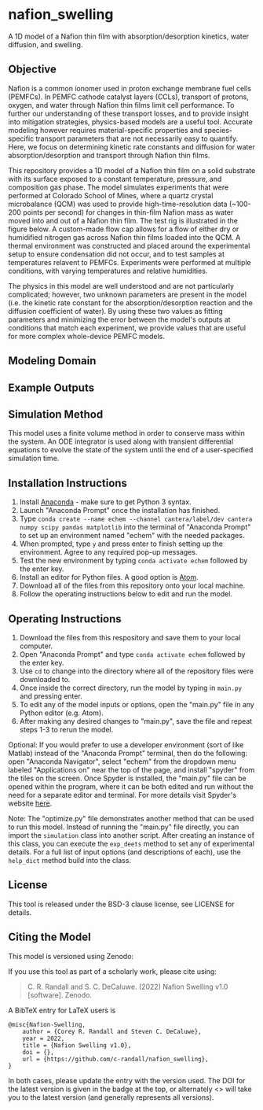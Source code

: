 # nafion_swelling
A 1D model of a Nafion thin film with absorption/desorption kinetics, water diffusion, and swelling.

## Objective
Nafion is a common ionomer used in proton exchange membrane fuel cells (PEMFCs). In PEMFC cathode
catalyst layers (CCLs), transport of protons, oxygen, and water through Nafion thin films limit cell
performance. To further our understanding of these transport losses, and to provide insight into
mitigation strategies, physics-based models are a useful tool. Accurate modeling however requires
material-specific properties and species-specific transport parameters that are not necessarily
easy to quantify. Here, we focus on determining kinetic rate constants and diffusion for water
absorption/desorption and transport through Nafion thin films.

This repository provides a 1D model of a Nafion thin film on a solid substrate with its surface
exposed to a constant temperature, pressure, and composition gas phase. The model simulates 
experiments that were performed at Colorado School of Mines, where a quartz crystal microbalance (QCM)
was used to provide high-time-resolution data (~100-200 points per second) for changes in thin-film 
Nafion mass as water moved into and out of a Nafion thin film. The test rig is illustrated in
the figure below. A custom-made flow cap allows for a flow of either dry or humidified nitrogen
gas across Nafion thin films loaded into the QCM. A thermal environment was constructed and placed
around the experimental setup to ensure condensation did not occur, and to test samples at 
temperatures relavent to PEMFCs. Experiments were performed at multiple conditions, with varying
temperatures and relative humidities.

The physics in this model are well understood and are not particularly complicated; however, two 
unknown parameters are present in the model (i.e. the kinetic rate constant for the absorption/desorption
reaction and the diffusion coefficient of water). By using these two values as fitting parameters
and minimizing the error between the model's outputs at conditions that match each experiment,
we provide values that are useful for more complex whole-device PEMFC models.

## Modeling Domain

## Example Outputs

## Simulation Method
This model uses a finite volume method in order to conserve mass within the system. 
An ODE integrator is used along with transient differential equations to evolve the
state of the system until the end of a user-specified simulation time. 

## Installation Instructions
1. Install [Anaconda](https://www.anaconda.com/distribution/) - make sure to get 
Python 3 syntax.
2. Launch "Anaconda Prompt" once the installation has finished.
3. Type `conda create --name echem --channel cantera/label/dev cantera numpy scipy pandas matplotlib` 
into the terminal of "Anaconda Prompt" to set up an environment named "echem" with the 
needed packages.
4. When prompted, type `y` and press enter to finish setting up the environment. 
Agree to any required pop-up messages.
5. Test the new environment by typing `conda activate echem` followed by the enter key.
6. Install an editor for Python files. A good option is [Atom](https://atom.io/).
6. Download all of the files from this repository onto your local machine.
7. Follow the operating instructions below to edit and run the model.

## Operating Instructions
1. Download the files from this respository and save them to your local computer.
2. Open "Anaconda Prompt" and type `conda activate echem` followed by the enter key.
3. Use `cd` to change into the directory where all of the repository files were 
downloaded to.
4. Once inside the correct directory, run the model by typing in `main.py` 
and pressing enter.
5. To edit any of the model inputs or options, open the "main.py" file in any 
Python editor (e.g. Atom).
6. After making any desired changes to "main.py", save the file and repeat 
steps 1-3 to rerun the model.

Optional: If you would prefer to use a developer environment (sort of like Matlab) 
instead of the "Anaconda Prompt" terminal, then do the following: open "Anaconda Navigator", 
select "echem" from the dropdown menu labeled "Applications on" near the top of the page, 
and install "spyder" from the tiles on the screen. Once Spyder is installed, the 
"main.py" file can be opened within the program, where it can be both edited and 
run without the need for a separate editor and terminal. For more details visit Spyder's 
website [here](https://www.spyder-ide.org/).

Note: The "optimize.py" file demonstrates another method that can be used to run this model. 
Instead of running the "main.py" file directly, you can import the `simulation` class into 
another script. After creating an instance of this class, you can execute the `exp_deets` method 
to set any of experimental details. For a full list of input options (and descriptions of
each), use the `help_dict` method build into the class.

## License
This tool is released under the BSD-3 clause license, see LICENSE for details.

## Citing the Model
This model is versioned using Zenodo:

If you use this tool as part of a scholarly work, please cite using:

> C. R. Randall and S. C. DeCaluwe. (2022) Nafion Swelling v1.0 [software]. Zenodo.

A BibTeX entry for LaTeX users is

```TeX
@misc{Nafion-Swelling,
    author = {Corey R. Randall and Steven C. DeCaluwe},
    year = 2022,
    title = {Nafion Swelling v1.0},
    doi = {},
    url = {https://github.com/c-randall/nafion_swelling},
}
```

In both cases, please update the entry with the version used. The DOI for the latest 
version is given in the badge at the top, or alternately <> will
take you to the latest version (and generally represents all versions).
